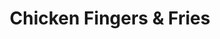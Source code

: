 ---
title: "Chicken Fingers & Fries"
description: ""
price_s: "7.50"
price_l: ""
price_lg: ""
weight: "3"
---